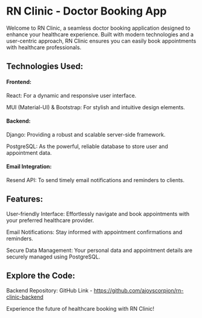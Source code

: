 # RN Clinic - Doctor Booking App

Welcome to RN Clinic, a seamless doctor booking application designed to enhance your healthcare experience. Built with modern technologies and a user-centric approach, RN Clinic ensures you can easily book appointments with healthcare professionals.

## Technologies Used:

#### Frontend:
React: For a dynamic and responsive user interface.

MUI (Material-UI) & Bootstrap: For stylish and intuitive design elements.

#### Backend:
Django: Providing a robust and scalable server-side framework.

PostgreSQL: As the powerful, reliable database to store user and appointment data.

#### Email Integration:
Resend API: To send timely email notifications and reminders to clients.

## Features:
User-friendly Interface: Effortlessly navigate and book appointments with your preferred healthcare provider.

Email Notifications: Stay informed with appointment confirmations and reminders.

Secure Data Management: Your personal data and appointment details are securely managed using PostgreSQL.

## Explore the Code:

Backend Repository: GitHub Link - https://github.com/ajoyscorpion/rn-clinic-backend


Experience the future of healthcare booking with RN Clinic!
